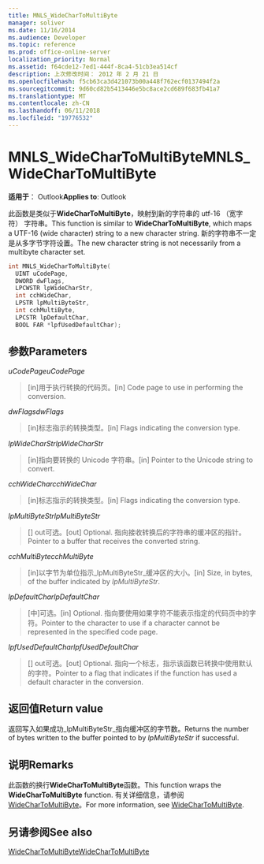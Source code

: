 ```yaml
---
title: MNLS_WideCharToMultiByte
manager: soliver
ms.date: 11/16/2014
ms.audience: Developer
ms.topic: reference
ms.prod: office-online-server
localization_priority: Normal
ms.assetid: f64cde12-7ed1-444f-8ca4-51cb3ea514cf
description: 上次修改时间： 2012 年 2 月 21 日
ms.openlocfilehash: f5cb63ca3d421073b00a448f762ecf0137494f2a
ms.sourcegitcommit: 9d60cd82b5413446e5bc8ace2cd689f683fb41a7
ms.translationtype: MT
ms.contentlocale: zh-CN
ms.lasthandoff: 06/11/2018
ms.locfileid: "19776532"
---
```

# <a name="mnlswidechartomultibyte"></a><span data-ttu-id="ce390-103">MNLS_WideCharToMultiByte</span><span class="sxs-lookup"><span data-stu-id="ce390-103">MNLS_WideCharToMultiByte</span></span>

  
  
<span data-ttu-id="ce390-104">**适用于**： Outlook</span><span class="sxs-lookup"><span data-stu-id="ce390-104">**Applies to**: Outlook</span></span> 
  
<span data-ttu-id="ce390-105">此函数是类似于**WideCharToMultiByte**，映射到新的字符串的 utf-16 （宽字符） 字符串。</span><span class="sxs-lookup"><span data-stu-id="ce390-105">This function is similar to **WideCharToMultiByte**, which maps a UTF-16 (wide character) string to a new character string.</span></span> <span data-ttu-id="ce390-106">新的字符串不一定是从多字节字符设置。</span><span class="sxs-lookup"><span data-stu-id="ce390-106">The new character string is not necessarily from a multibyte character set.</span></span>
  
```cpp
int MNLS_WideCharToMultiByte(
  UINT uCodePage,
  DWORD dwFlags,
  LPCWSTR lpWideCharStr,
  int cchWideChar,
  LPSTR lpMultiByteStr,
  int cchMultiByte,
  LPCSTR lpDefaultChar,
  BOOL FAR *lpfUsedDefaultChar);
```

## <a name="parameters"></a><span data-ttu-id="ce390-107">参数</span><span class="sxs-lookup"><span data-stu-id="ce390-107">Parameters</span></span>

 <span data-ttu-id="ce390-108">_uCodePage_</span><span class="sxs-lookup"><span data-stu-id="ce390-108">_uCodePage_</span></span>
  
> <span data-ttu-id="ce390-109">[in]用于执行转换的代码页。</span><span class="sxs-lookup"><span data-stu-id="ce390-109">[in] Code page to use in performing the conversion.</span></span>
    
 <span data-ttu-id="ce390-110">_dwFlags_</span><span class="sxs-lookup"><span data-stu-id="ce390-110">_dwFlags_</span></span>
  
> <span data-ttu-id="ce390-111">[in]标志指示的转换类型。</span><span class="sxs-lookup"><span data-stu-id="ce390-111">[in] Flags indicating the conversion type.</span></span>
    
 <span data-ttu-id="ce390-112">_lpWideCharStr_</span><span class="sxs-lookup"><span data-stu-id="ce390-112">_lpWideCharStr_</span></span>
  
> <span data-ttu-id="ce390-113">[in]指向要转换的 Unicode 字符串。</span><span class="sxs-lookup"><span data-stu-id="ce390-113">[in] Pointer to the Unicode string to convert.</span></span>
    
 <span data-ttu-id="ce390-114">_cchWideChar_</span><span class="sxs-lookup"><span data-stu-id="ce390-114">_cchWideChar_</span></span>
  
> <span data-ttu-id="ce390-115">[in]标志指示的转换类型。</span><span class="sxs-lookup"><span data-stu-id="ce390-115">[in] Flags indicating the conversion type.</span></span>
    
 <span data-ttu-id="ce390-116">_lpMultiByteStr_</span><span class="sxs-lookup"><span data-stu-id="ce390-116">_lpMultiByteStr_</span></span>
  
> <span data-ttu-id="ce390-117">[] out可选。</span><span class="sxs-lookup"><span data-stu-id="ce390-117">[out] Optional.</span></span> <span data-ttu-id="ce390-118">指向接收转换后的字符串的缓冲区的指针。</span><span class="sxs-lookup"><span data-stu-id="ce390-118">Pointer to a buffer that receives the converted string.</span></span>
    
 <span data-ttu-id="ce390-119">_cchMultiByte_</span><span class="sxs-lookup"><span data-stu-id="ce390-119">_cchMultiByte_</span></span>
  
> <span data-ttu-id="ce390-120">[in]以字节为单位指示_lpMultiByteStr_缓冲区的大小。</span><span class="sxs-lookup"><span data-stu-id="ce390-120">[in] Size, in bytes, of the buffer indicated by  _lpMultiByteStr_.</span></span>
    
 <span data-ttu-id="ce390-121">_lpDefaultChar_</span><span class="sxs-lookup"><span data-stu-id="ce390-121">_lpDefaultChar_</span></span>
  
> <span data-ttu-id="ce390-122">[中]可选。</span><span class="sxs-lookup"><span data-stu-id="ce390-122">[in] Optional.</span></span> <span data-ttu-id="ce390-123">指向要使用如果字符不能表示指定的代码页中的字符。</span><span class="sxs-lookup"><span data-stu-id="ce390-123">Pointer to the character to use if a character cannot be represented in the specified code page.</span></span>
    
 <span data-ttu-id="ce390-124">_lpfUsedDefaultChar_</span><span class="sxs-lookup"><span data-stu-id="ce390-124">_lpfUsedDefaultChar_</span></span>
  
> <span data-ttu-id="ce390-125">[] out可选。</span><span class="sxs-lookup"><span data-stu-id="ce390-125">[out] Optional.</span></span> <span data-ttu-id="ce390-126">指向一个标志，指示该函数已转换中使用默认的字符。</span><span class="sxs-lookup"><span data-stu-id="ce390-126">Pointer to a flag that indicates if the function has used a default character in the conversion.</span></span>
    
## <a name="return-value"></a><span data-ttu-id="ce390-127">返回值</span><span class="sxs-lookup"><span data-stu-id="ce390-127">Return value</span></span>

<span data-ttu-id="ce390-128">返回写入如果成功_lpMultiByteStr_指向缓冲区的字节数。</span><span class="sxs-lookup"><span data-stu-id="ce390-128">Returns the number of bytes written to the buffer pointed to by  _lpMultiByteStr_ if successful.</span></span> 
  
## <a name="remarks"></a><span data-ttu-id="ce390-129">说明</span><span class="sxs-lookup"><span data-stu-id="ce390-129">Remarks</span></span>

<span data-ttu-id="ce390-130">此函数的换行**WideCharToMultiByte**函数。</span><span class="sxs-lookup"><span data-stu-id="ce390-130">This function wraps the **WideCharToMultiByte** function.</span></span> <span data-ttu-id="ce390-131">有关详细信息，请参阅[WideCharToMultiByte](http://msdn.microsoft.com/en-us/library/dd374130%28VS.85%29.aspx)。</span><span class="sxs-lookup"><span data-stu-id="ce390-131">For more information, see [WideCharToMultiByte](http://msdn.microsoft.com/en-us/library/dd374130%28VS.85%29.aspx).</span></span>
  
## <a name="see-also"></a><span data-ttu-id="ce390-132">另请参阅</span><span class="sxs-lookup"><span data-stu-id="ce390-132">See also</span></span>



[<span data-ttu-id="ce390-133">WideCharToMultiByte</span><span class="sxs-lookup"><span data-stu-id="ce390-133">WideCharToMultiByte</span></span>](http://msdn.microsoft.com/en-us/library/dd374130%28VS.85%29.aspx)

